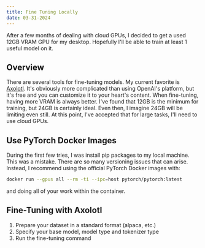 ```yaml
---
title: Fine Tuning Locally
date: 03-31-2024
---
```


After a few months of dealing with cloud GPUs, I decided to get a used 12GB VRAM GPU for my desktop. Hopefully I'll be able to train at least 1 useful model on it.

## Overview

There are several tools for fine-tuning models. My current favorite is [Axolotl](https://github.com/OpenAccess-AI-Collective/axolotl). It's obviously more complicated than using OpenAI's platform, but it's free and you can customize it to your heart's content. When fine-tuning, having more VRAM is always better. I've found that 12GB is the minimum for training, but 24GB is certainly ideal. Even then, I imagine 24GB will be limiting even still. At this point, I've accepted that for large tasks, I'll need to use cloud GPUs.

## Use PyTorch Docker Images

During the first few tries, I was install pip packages to my local machine. This was a mistake. There are so many versioning issues that can arise. Instead, I recommend using the official PyTorch Docker images with:

```bash
docker run --gpus all --rm -ti --ipc=host pytorch/pytorch:latest
```

and doing all of your work within the container.

## Fine-Tuning with Axolotl

1. Prepare your dataset in a standard format (alpaca, etc.)
2. Specify your base model, model type and tokenizer type
3. Run the fine-tuning command